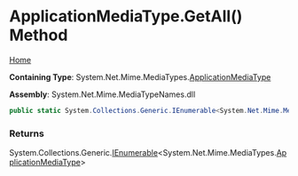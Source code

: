 # ApplicationMediaType\.GetAll\(\) Method

[Home](../../../README.md)

**Containing Type**: System\.Net\.Mime\.MediaTypes\.[ApplicationMediaType](../README.md)

**Assembly**: System\.Net\.Mime\.MediaTypeNames\.dll

```csharp
public static System.Collections.Generic.IEnumerable<System.Net.Mime.MediaTypes.ApplicationMediaType> GetAll()
```

### Returns

System\.Collections\.Generic\.[IEnumerable](https://docs.microsoft.com/en-us/dotnet/api/system.collections.generic.ienumerable-1)\<System\.Net\.Mime\.MediaTypes\.[ApplicationMediaType](../README.md)\>

